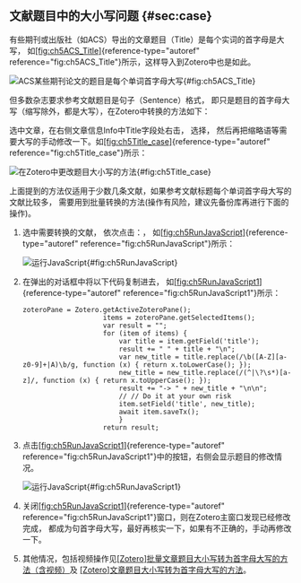 ## 文献题目中的大小写问题 {#sec:case}

有些期刊或出版社（如ACS）导出的文章题目（Title）是每个实词的首字母是大写，
如[\[fig:ch5ACS_Title\]](#fig:ch5ACS_Title){reference-type="autoref"
reference="fig:ch5ACS_Title"}所示，这样导入到Zotero中也是如此。

![ACS某些期刊论文的题目是每个单词首字母大写](ch5ACS_Title){#fig:ch5ACS_Title}

但多数杂志要求参考文献题目是句子（Sentence）格式，
即只是题目的首字母大写（缩写除外，都是大写），在Zotero中转换的方法如下：

选中文章，在右侧文章信息Info中Title字段处右击， 选择，
然后再把缩略语等需要大写的手动修改一下。如[\[fig:ch5Title_case\]](#fig:ch5Title_case){reference-type="autoref"
reference="fig:ch5Title_case"}所示：

![在Zotero中更改题目大小写的方法](ch5Title_case){#fig:ch5Title_case}

上面提到的方法仅适用于少数几条文献，如果参考文献标题每个单词首字母大写的文献比较多，
需要用到批量转换的方法(操作有风险，建议先备份库再进行下面的操作)。

1.  选中需要转换的文献， 依次点击：，
    如[\[fig:ch5RunJavaScript\]](#fig:ch5RunJavaScript){reference-type="autoref"
    reference="fig:ch5RunJavaScript"}所示：

    ![运行JavaScript](ch5RunJavaScript){#fig:ch5RunJavaScript}

2.  在弹出的对话框中将以下代码复制进去，
    如[\[fig:ch5RunJavaScript1\]](#fig:ch5RunJavaScript1){reference-type="autoref"
    reference="fig:ch5RunJavaScript1"}所示：

    ``` {.JavaScript language="JavaScript"}
    zoteroPane = Zotero.getActiveZoteroPane();
                        items = zoteroPane.getSelectedItems();
                        var result = "";
                        for (item of items) {
                            var title = item.getField('title');
                            result += " " + title + "\n";
                            var new_title = title.replace(/\b([A-Z][a-z0-9]+|A)\b/g, function (x) { return x.toLowerCase(); });
                            new_title = new_title.replace(/(^|\?\s*)[a-z]/, function (x) { return x.toUpperCase(); });
                            result += "-> " + new_title + "\n\n";
                            // // Do it at your own risk
                            item.setField('title', new_title);
                            await item.saveTx();
                            }
                        return result;
    ```

3.  点击[\[fig:ch5RunJavaScript1\]](#fig:ch5RunJavaScript1){reference-type="autoref"
    reference="fig:ch5RunJavaScript1"}中的按钮，右侧会显示题目的修改情况。

    ![运行JavaScript](ch5RunJavaScript1){#fig:ch5RunJavaScript1}

4.  关闭[\[fig:ch5RunJavaScript1\]](#fig:ch5RunJavaScript1){reference-type="autoref"
    reference="fig:ch5RunJavaScript1"}窗口，则在Zotero主窗口发现已经修改完成，
    都成为句首字母大写，最好再核实一下，如果有不正确的，手动再修改一下。

5.  其他情况，包括视频操作见[\[Zotero\]批量文章题目大小写转为首字母大写的方法（含视频）](https://zhuanlan.zhihu.com/p/283889592)及
    [\[Zotero\]文章题目大小写转为首字母大写的方法](https://zhuanlan.zhihu.com/p/60651053)。

